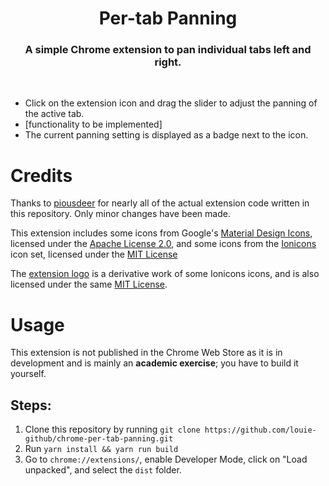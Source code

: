 <center>
  <h1 align="center">Per-tab Panning</h1>
  <h3 align="center">A simple Chrome extension to pan individual tabs left and right.</h3>
</center><br>

* Click on the extension icon and drag the slider to adjust the panning
  of the active tab.
* [functionality to be implemented]
* The current panning setting is displayed as a badge next to the icon.

# Credits
Thanks to [piousdeer](https://github.com/piousdeer/chrome-volume-manager)
for nearly all of the actual extension code written in this repository.
Only minor changes have been made.

This extension includes some icons from Google's
[Material Design Icons](https://github.com/google/material-design-icons),
licensed under the [Apache License 2.0](static/icons/Material_Icons.LICENSE),
and some icons from the [Ionicons](https://ionic.io/ionicons) icon set,
licensed under the [MIT License](static/icons/Ionicons.LICENSE)

The [extension logo](static/icons/logo_512.png) is a derivative work of
some Ionicons icons, and is also licensed under the same
[MIT License](static/icons/logo.LICENSE).

# Usage
This extension is not published in the Chrome Web Store as it is in
development and is mainly an **academic exercise**; you have to build
it yourself.

## Steps:
1. Clone this repository by running `git clone https://github.com/louie-github/chrome-per-tab-panning.git`
2. Run `yarn install && yarn run build`
3. Go to `chrome://extensions/`, enable Developer Mode, click on
   "Load unpacked", and select the `dist` folder.
